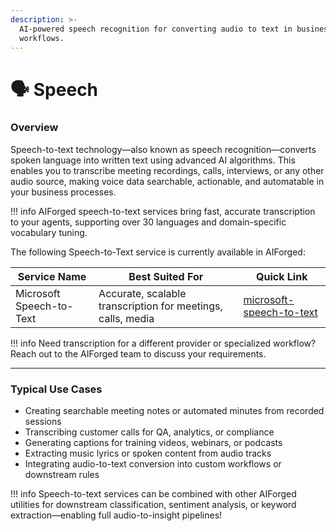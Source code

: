 ```yaml
---
description: >-
  AI-powered speech recognition for converting audio to text in business
  workflows.
---
```


# 🗣️ Speech

### Overview

Speech-to-text technology—also known as speech recognition—converts spoken language into written text using advanced AI algorithms. This enables you to transcribe meeting recordings, calls, interviews, or any other audio source, making voice data searchable, actionable, and automatable in your business processes.

!!! info
    AIForged speech-to-text services bring fast, accurate transcription to your agents, supporting over 30 languages and domain-specific vocabulary tuning.

The following Speech-to-Text service is currently available in AIForged:

| Service Name             | Best Suited For                                             | Quick Link                  |
| ------------------------ | ----------------------------------------------------------- | --------------------------- |
| Microsoft Speech-to-Text | Accurate, scalable transcription for meetings, calls, media | [microsoft-speech-to-text](microsoft-speech-to-text.md) |

!!! info
    Need transcription for a different provider or specialized workflow? Reach out to the AIForged team to discuss your requirements.

***

### Typical Use Cases

* Creating searchable meeting notes or automated minutes from recorded sessions
* Transcribing customer calls for QA, analytics, or compliance
* Generating captions for training videos, webinars, or podcasts
* Extracting music lyrics or spoken content from audio tracks
* Integrating audio-to-text conversion into custom workflows or downstream rules

!!! info
    Speech-to-text services can be combined with other AIForged utilities for downstream classification, sentiment analysis, or keyword extraction—enabling full audio-to-insight pipelines!


